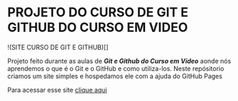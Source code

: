 # PROJETO DO CURSO DE GIT E GITHUB DO CURSO EM VIDEO 

!(SITE CURSO DE GIT E GITHUB)[]

Projeto feito durante as aulas de __*Git e Github do Curso em Video*__ aonde nós aprendemos o que é o Git e o GitHub e como utiliza-los. Neste repósitorio criamos um site simples e hospedamos ele com a ajuda do GitHub Pages

Para acessar esse site  [clique aqui](https://samueloliveiraa.github.io/projeto-site-cursoemvideo/)
